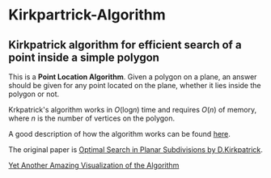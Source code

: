 # Kirkpartrick-Algorithm
## Kirkpatrick algorithm for efficient search of a point inside a simple polygon

This is a **Point Location Algorithm**. Given a polygon on a plane, an answer should be given for any point located on the plane, whether it lies inside the polygon or not.

Krkpatrick's algorithm works in *O*(log*n*) time and requires *O*(*n*) of memory, where *n* is the number of vertices on the polygon.

A good description of how the algorithm works can be found [here](https://www.ics.uci.edu/~goodrich/teach/geom/notes/Kirkpatrick.pdf "Michael Goodrich. Kirkpatrick’s Point Location Algorithm").

The original paper is [Optimal Search in Planar Subdivisions by D.Kirkpatrick](https://doi.org/10.1137/0212002).

[Yet Another Amazing Visualization of the Algorithm](https://www.meganvanwelie.com/point-location/)
